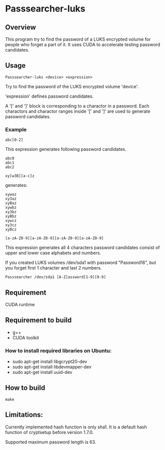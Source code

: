 Passsearcher-luks
=================

## Overview
This program try to find the password of a LUKS encrypted volume for people who forget a part of it.
It uses CUDA to accelerate testing password candidates.

## Usage
```console
Passsearcher-luks <device> <expression>
```
Try to find the password of the LUKS encrypted volume 'device'.

'expression' defines password candidates.

A '[' and ']' block is corresponding to a charactor in a password.
Each charactors and charactor ranges inside '[' and ']' are used to generate password candidates.

### Example
```console
abc[0-2]
```
This expression generates following password candidates.

```console
abc0
abc1
abc2
```

```console
xy[w3B][a-c]z
```
generates:

```console
xywaz
xy3az
xyBaz
xywbz
xy3bz
xyBbz
xywcz
xy3cz
xyBcz
```

```console
[a-zA-Z0-9][a-zA-Z0-9][a-zA-Z0-9][a-zA-Z0-9]
```
This expression generates all 4 characters password candidates consist of upper and lower case alphabets and numbers.

If you created LUKS volumes /dev/sda1 with password "Password16", but you forget first 1 character and last 2 numbers.
```console
Passsearcher /dev/sda1 [A-Z]assword[1-9][0-9]
```

## Requirement
CUDA runtime

## Requirement to build
* g++
* CUDA toolkit

### How to install required libraries on Ubuntu:
* sudo apt-get install libgcrypt20-dev
* sudo apt-get install libdevmapper-dev
* sudo apt-get install uuid-dev

## How to build
```console
make
```

## Limitations:
Currently implemented hash function is only sha1.
It is a default hash function of cryptsetup before version 1.7.0.

Supported maximum password length is 63.

